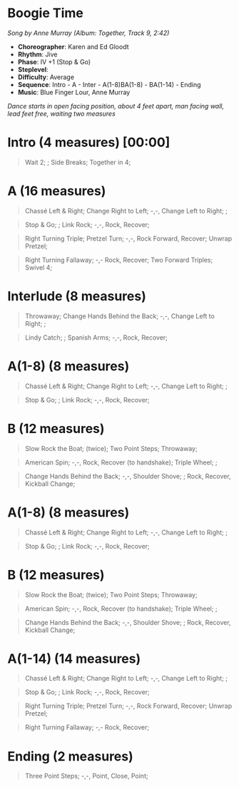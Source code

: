 # Boogie Time
*Song by Anne Murray (Album: Together, Track 9, 2:42)*

* **Choreographer**: Karen and Ed Gloodt
* **Rhythm**: Jive
* **Phase**: IV +1 (Stop & Go)
* **Steplevel**:
* **Difficulty**: Average
* **Sequence**: Intro - A - Inter - A(1-8)BA(1-8) - BA(1-14) - Ending
* **Music**: Blue Finger Lour, Anne Murray

*Dance starts in open facing position, about 4 feet apart, man facing wall, lead feet free, waiting two measures*

# Intro (4 measures) [00:00]

> Wait 2; ; Side Breaks; Together in 4;

# A (16 measures)

> Chassé Left & Right; Change Right to Left; -,-, Change Left to Right; ;

> Stop & Go; ; Link Rock; -,-, Rock, Recover;

> Right Turning Triple; Pretzel Turn; -,-, Rock Forward, Recover; Unwrap Pretzel;

> Right Turning Fallaway; -,- Rock, Recover; Two Forward Triples; Swivel 4;

# Interlude (8 measures)

> Throwaway; Change Hands Behind the Back; -,-, Change Left to Right; ;

> Lindy Catch; ; Spanish Arms; -,-, Rock, Recover;

# A(1-8) (8 measures)

> Chassé Left & Right; Change Right to Left; -,-, Change Left to Right; ;

> Stop & Go; ; Link Rock; -,-, Rock, Recover;

# B (12 measures)

> Slow Rock the Boat; (twice); Two Point Steps; Throwaway;

> American Spin; -,-, Rock, Recover (to handshake); Triple Wheel; ;

> Change Hands Behind the Back; -,-, Shoulder Shove; ; Rock, Recover, Kickball Change;

# A(1-8) (8 measures)

> Chassé Left & Right; Change Right to Left; -,-, Change Left to Right; ;

> Stop & Go; ; Link Rock; -,-, Rock, Recover;

# B (12 measures)

> Slow Rock the Boat; (twice); Two Point Steps; Throwaway;

> American Spin; -,-, Rock, Recover (to handshake); Triple Wheel; ;

> Change Hands Behind the Back; -,-, Shoulder Shove; ; Rock, Recover, Kickball Change;

# A(1-14) (14 measures)

> Chassé Left & Right; Change Right to Left; -,-, Change Left to Right; ;

> Stop & Go; ; Link Rock; -,-, Rock, Recover;

> Right Turning Triple; Pretzel Turn; -,-, Rock Forward, Recover; Unwrap Pretzel;

> Right Turning Fallaway; -,- Rock, Recover;

# Ending (2 measures)

> Three Point Steps; -,-, Point, Close, Point;
